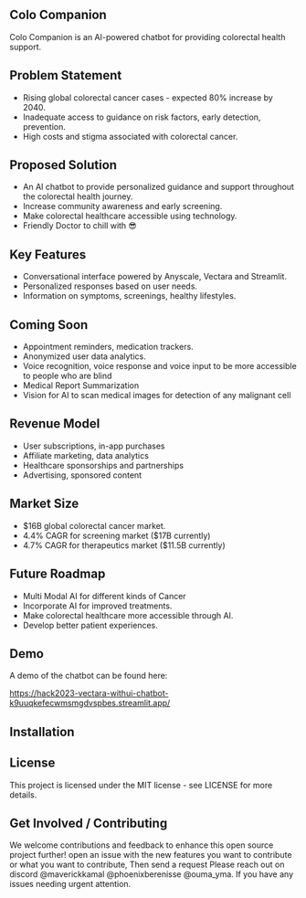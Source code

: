 ## Colo Companion

Colo Companion is an AI-powered chatbot for providing colorectal health support.



## Problem Statement

- Rising global colorectal cancer cases - expected 80% increase by 2040. 
- Inadequate access to guidance on risk factors, early detection, prevention.
- High costs and stigma associated with colorectal cancer.

## Proposed Solution

- An AI chatbot to provide personalized guidance and support throughout the colorectal health journey.
- Increase community awareness and early screening.
- Make colorectal healthcare accessible using technology.
- Friendly Doctor to chill with 😎

## Key Features

- Conversational interface powered by Anyscale, Vectara and Streamlit.
- Personalized responses based on user needs.  
- Information on symptoms, screenings, healthy lifestyles.

## Coming Soon 
- Appointment reminders, medication trackers.
- Anonymized user data analytics.
- Voice recognition, voice response and voice input to be more accessible to people who are blind
- Medical Report Summarization
- Vision for AI to scan medical images for detection of any malignant cell

## Revenue Model 

- User subscriptions, in-app purchases
- Affiliate marketing, data analytics
- Healthcare sponsorships and partnerships  
- Advertising, sponsored content

## Market Size

- $16B global colorectal cancer market.
- 4.4% CAGR for screening market ($17B currently)  
- 4.7% CAGR for therapeutics market ($11.5B currently)

## Future Roadmap

- Multi Modal AI for different kinds of Cancer
- Incorporate AI for improved treatments.
- Make colorectal healthcare more accessible through AI.
- Develop better patient experiences. 

## Demo
A demo of the chatbot can be found here:

https://hack2023-vectara-withui-chatbot-k9uuqkefecwmsmgdvspbes.streamlit.app/

## Installation




## License
This project is licensed under the MIT license - see LICENSE for more details.
## Get Involved / Contributing
We welcome contributions and feedback to enhance this open source project further! 
open an issue with the new features you want to contribute or what you want to contribute,
Then send a request
Please reach out on discord @maverickkamal @phoenixberenisse @ouma_yma.
If you have any issues needing urgent attention.

